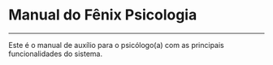 # Manual do Fênix Psicologia
---

Este é o manual de auxílio para o psicólogo(a) com as principais funcionalidades do sistema.

